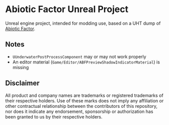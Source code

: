 # Abiotic Factor Unreal Project

Unreal engine project, intended for modding use, based on a UHT dump of [Abiotic Factor](https://store.steampowered.com/app/427410/Abiotic_Factor/).

## Notes
 - `UUnderwaterPostProcessComponent` may or may not work properly
 - An editor material (`Game/Editor/ABFPreviewShadowIndicatorMaterial`) is missing

## Disclaimer
All product and company names are trademarks or registered trademarks of their respective holders.
Use of these marks does not imply any affiliation or other contractual relationship between
the contributors of this repository, nor does it indicate any endorsement, sponsorship or authorization
has been granted to us by their respective holders.
